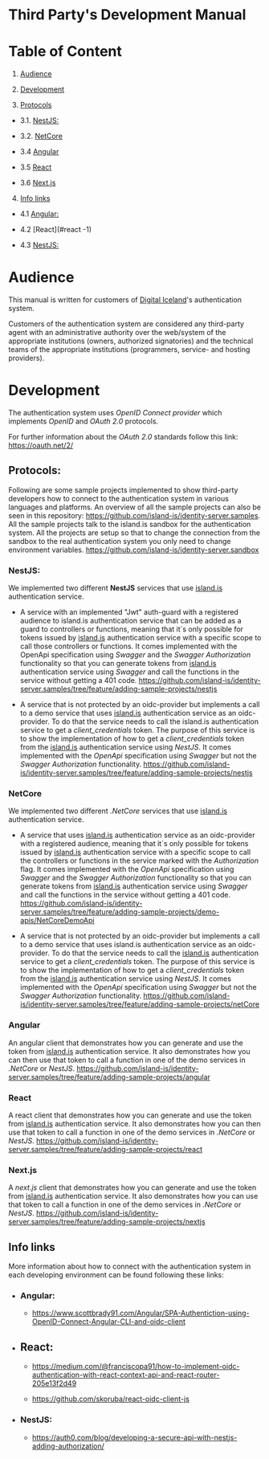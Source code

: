 # Third Party's Development Manual

# Table of Content

1. [Audience](#audience)

2. [Development](#development)

3. [Protocols](#protocols)

- 3.1. [NestJS:](#nestjs)

- 3.2. [NetCore](#netcore)

- 3.4 [Angular](#angular)

- 3.5 [React](#react)

- 3.6 [Next.js](#nextjs)

4. [Info links](#info-links)

- 4.1 [Angular:](#angular-1)

- 4.2 [React](#react -1)

- 4.3 [NestJS:](#nestjs)

# <a name="audience"></a>Audience

This manual is written for customers of [Digital Iceland](https://island.is/)'s authentication system.

Customers of the authentication system are considered any third-party agent with an administrative authority over the web/system of the appropriate institutions (owners, authorized signatories) and the technical teams of the appropriate institutions (programmers, service- and hosting providers).

# <a name="development"></a>Development

The authentication system uses _OpenID Connect provider_ which implements _OpenID_ and _OAuth 2.0_ protocols.

For further information about the _OAuth 2.0_ standards follow this link: <https://oauth.net/2/>

## <a name="protocols"></a>Protocols:

Following are some sample projects implemented to show third-party developers how to connect to the authentication system in various languages and platforms.
An overview of all the sample projects can also be seen in this repository:
<https://github.com/island-is/identity-server.samples>.
All the sample projects talk to the island.is sandbox for the authentication system.
All the projects are setup so that to change the connection from the sandbox to the real authentication system you only need to change environment variables.
<https://github.com/island-is/identity-server.sandbox>

### <a name="nestjs"></a>NestJS:

We implemented two different **NestJS** services that use [island.is](https://island.is/) authentication service.

- A service with an implemented "Jwt" auth-guard with a registered audience to island.is authentication service that can be added as a guard to controllers or functions, meaning that it´s only possible for tokens issued by [island.is](https://island.is/) authentication service with a specific scope to call those controllers or functions.
  It comes implemented with the OpenApi specification using _Swagger_ and the _Swagger Authorization_ functionality so that you can generate tokens from [island.is](https://island.is/) authentication service using _Swagger_ and call the functions in the service without getting a 401 code.
  <https://github.com/island-is/identity-server.samples/tree/feature/adding-sample-projects/nestjs>

- A service that is not protected by an oidc-provider but implements a call to a demo service that uses [island.is](https://island.is/) authentication service as an oidc-provider. To do that the service needs to call the island.is authentication service to get a _client_credentials_ token. The purpose of this service is to show the implementation of how to get a _client_credentials_ token from the [island.is](https://island.is/) authentication service using _NestJS_.
  It comes implemented with the _OpenApi_ specification using _Swagger_ but not the _Swagger Authorization_ functionality.
  <https://github.com/island-is/identity-server.samples/tree/feature/adding-sample-projects/nestjs>

### <a name="netcore"></a>NetCore

We implemented two different _.NetCore_ services that use [island.is](https://island.is/) authentication service.

- A service that uses [island.is](https://island.is/) authentication service as an oidc-provider with a registered audience, meaning that it´s only possible for tokens issued by [island.is](https://island.is/) authentication service with a specific scope to call the controllers or functions in the service marked with the _Authorization_ flag.
  It comes implemented with the _OpenApi_ specification using _Swagger_ and the _Swagger Authorization_ functionality so that you can generate tokens from [island.is](https://island.is/) authentication service using _Swagger_ and call the functions in the service without getting a 401 code.
  <https://github.com/island-is/identity-server.samples/tree/feature/adding-sample-projects/demo-apis/NetCoreDemoApi>

- A service that is not protected by an oidc-provider but implements a call to a demo service that uses island.is authentication service as an oidc-provider.
  To do that the service needs to call the [island.is](https://island.is/) authentication service to get a _client_credentials_ token.
  The purpose of this service is to show the implementation of how to get a _client_credentials_ token from the [island.is](https://island.is/) authentication service using _NestJS_.
  It comes implemented with the _OpenApi_ specification using _Swagger_ but not the _Swagger Authorization_ functionality.
  <https://github.com/island-is/identity-server.samples/tree/feature/adding-sample-projects/netCore>

### <a name="angular"></a>Angular

An angular client that demonstrates how you can generate and use the token from [island.is](https://island.is/) authentication service.
It also demonstrates how you can then use that token to call a function in one of the demo services in _.NetCore_ or _NestJS_.
<https://github.com/island-is/identity-server.samples/tree/feature/adding-sample-projects/angular>

### <a name="react"></a>React

A react client that demonstrates how you can generate and use the token from [island.is](https://island.is/) authentication service.
It also demonstrates how you can then use that token to call a function in one of the demo services in _.NetCore_ or _NestJS_.
<https://github.com/island-is/identity-server.samples/tree/feature/adding-sample-projects/react>

### <a name="nextjs"></a>Next.js

A _next.js_ client that demonstrates how you can generate and use the token from [island.is](https://island.is/) authentication service.
It also demonstrates how you can use that token to call a function in one of the demo services in _.NetCore_ or _NestJS_.
<https://github.com/island-is/identity-server.samples/tree/feature/adding-sample-projects/nextjs>

## <a name="info-links"></a>Info links

More information about how to connect with the authentication system in each developing environment can be found following these links:

- ### <a name="angular -1"></a>Angular:

  - <https://www.scottbrady91.com/Angular/SPA-Authentiction-using-OpenID-Connect-Angular-CLI-and-oidc-client>

- ## <a name="react -1"></a>React:

  - <https://medium.com/@franciscopa91/how-to-implement-oidc-authentication-with-react-context-api-and-react-router-205e13f2d49>

  - <https://github.com/skoruba/react-oidc-client-js>

- ### <a name="nestjs"></a>NestJS:

  - <https://auth0.com/blog/developing-a-secure-api-with-nestjs-adding-authorization/>
